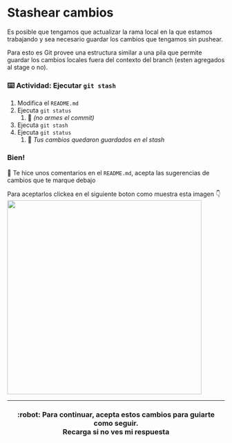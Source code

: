 # Stashear cambios 
Es posible que tengamos que actualizar la rama local en la que estamos trabajando y sea necesario guardar los cambios que tengamos sin pushear.

Para esto es Git provee una estructura similar a una pila que permite guardar los cambios locales fuera del contexto del branch (esten agregados al stage o no).

### :keyboard: Actividad: Ejecutar `git stash`

1. Modifica el `README.md`
2. Ejecuta `git status`
   1. :robot: _(no armes el commit)_
3. Ejecuta `git stash`
4. Ejecuta `git status`
   1. :robot: _Tus cambios quedaron guardados en el stash_

### Bien! 
:robot: Te hice unos comentarios en el `README.md`, acepta las sugerencias de cambios que te marque debajo

Para aceptarlos clickea en el siguiente boton como muestra esta imagen :point_down: 
<img src="https://i.imgur.com/teZTjGX.png" width="450" align="center"/>

<hr>
<h3 align="center"> :robot: Para continuar, acepta estos cambios para guiarte como seguir. <br> Recarga si no ves mi respuesta </h3>